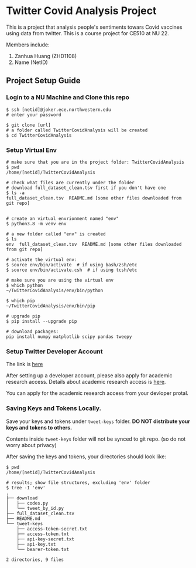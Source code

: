 # Twitter Covid Analysis Project
This is a project that analysis people's sentiments towars Covid vaccines using
data from twitter. This is a course project for CE510 at NU 22.

Members include:
1. Zanhua Huang (ZHD1108)
2. Name (NetID)

## Project Setup Guide
### Login to a NU Machine and Clone this repo
```shell
$ ssh [netid]@joker.ece.northwestern.edu
# enter your password

$ git clone [url]
# a folder called TwitterCovidAnalysis will be created
$ cd TwitterCovidAnalysis
```

### Setup Virtual Env
```shell
# make sure that you are in the project folder: TwitterCovidAnalysis
$ pwd
/home/[netid]/TwitterCovidAnalysis

# check what files are currently under the folder
# download full_dataset_clean.tsv first if you don't have one
$ ls -a
full_dataset_clean.tsv  README.md [some other files downloaded from git repo]


# create an virtual envrionment named "env"
$ python3.8 -m venv env

# a new folder called "env" is created
$ ls
env  full_dataset_clean.tsv  README.md [some other files downloaded from git repo]

# activate the virtual env:
$ source env/bin/activate  # if using bash/zsh/etc
$ source env/bin/activate.csh  # if using tcsh/etc

# make sure you are using the virtual env
$ which python
~/TwitterCovidAnalysis/env/bin/python

$ which pip
~/TwitterCovidAnalysis/env/bin/pip

# upgrade pip
$ pip install --upgrade pip

# download packages:
pip install numpy matplotlib scipy pandas tweepy

```
### Setup Twitter Developer Account
The link is [here](https://developer.twitter.com/)

After setting up a developer account, please also apply for academic research access.
Details about academic research access is [here](https://developer.twitter.com/en/products/twitter-api/academic-research).

You can apply for the academic research access from your devloper protal.

### Saving Keys and Tokens Locally.

Save your keys and tokens under `tweet-keys` folder. 
**DO NOT distribute your keys and tokens to others.**

Contents inside `tweet-keys` folder will not be synced to git repo.
(so do not worry about privacy)

After saving the keys and tokens, your directories should look like:

```shell
$ pwd
/home/[netid]/TwitterCovidAnalysis

# results; show file structures, excluding 'env' folder
$ tree -I 'env'
.
├── download
│   ├── codes.py
│   └── tweet_by_id.py
├── full_dataset_clean.tsv
├── README.md
└── tweet-keys
    ├── access-token-secret.txt
    ├── access-token.txt
    ├── api-key-secret.txt
    ├── api-key.txt
    └── bearer-token.txt

2 directories, 9 files
```